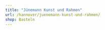 ```yaml
---
title: "Jünemann Kunst und Rahmen"
url: /hannover/juenemann-kunst-und-rahmen/
shop: Basteln
---
```

